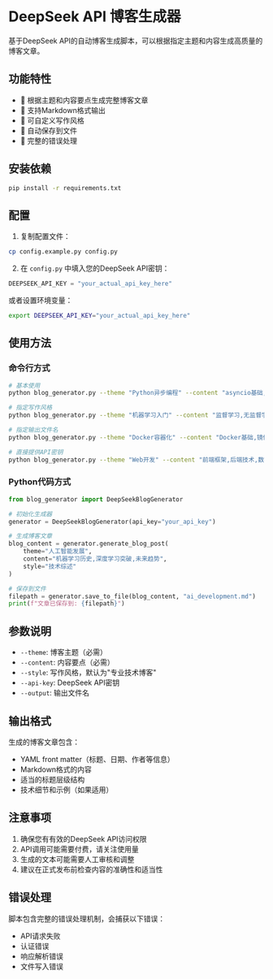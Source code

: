 # DeepSeek API 博客生成器

基于DeepSeek API的自动博客生成脚本，可以根据指定主题和内容生成高质量的博客文章。

## 功能特性

- 🎯 根据主题和内容要点生成完整博客文章
- 📝 支持Markdown格式输出
- 🎨 可自定义写作风格
- 💾 自动保存到文件
- 🔧 完整的错误处理

## 安装依赖

```bash
pip install -r requirements.txt
```

## 配置

1. 复制配置文件：
```bash
cp config.example.py config.py
```

2. 在 `config.py` 中填入您的DeepSeek API密钥：
```python
DEEPSEEK_API_KEY = "your_actual_api_key_here"
```

或者设置环境变量：
```bash
export DEEPSEEK_API_KEY="your_actual_api_key_here"
```

## 使用方法

### 命令行方式

```bash
# 基本使用
python blog_generator.py --theme "Python异步编程" --content "asyncio基础,async/await语法,实际应用案例"

# 指定写作风格
python blog_generator.py --theme "机器学习入门" --content "监督学习,无监督学习,深度学习基础" --style "科普文章"

# 指定输出文件名
python blog_generator.py --theme "Docker容器化" --content "Docker基础,镜像构建,容器部署" --output "docker_intro.md"

# 直接提供API密钥
python blog_generator.py --theme "Web开发" --content "前端框架,后端技术,数据库" --api-key "your_api_key"
```

### Python代码方式

```python
from blog_generator import DeepSeekBlogGenerator

# 初始化生成器
generator = DeepSeekBlogGenerator(api_key="your_api_key")

# 生成博客文章
blog_content = generator.generate_blog_post(
    theme="人工智能发展",
    content="机器学习历史,深度学习突破,未来趋势",
    style="技术综述"
)

# 保存到文件
filepath = generator.save_to_file(blog_content, "ai_development.md")
print(f"文章已保存到: {filepath}")
```

## 参数说明

- `--theme`: 博客主题（必需）
- `--content`: 内容要点（必需）
- `--style`: 写作风格，默认为"专业技术博客"
- `--api-key`: DeepSeek API密钥
- `--output`: 输出文件名

## 输出格式

生成的博客文章包含：
- YAML front matter（标题、日期、作者等信息）
- Markdown格式的内容
- 适当的标题层级结构
- 技术细节和示例（如果适用）

## 注意事项

1. 确保您有有效的DeepSeek API访问权限
2. API调用可能需要付费，请关注使用量
3. 生成的文本可能需要人工审核和调整
4. 建议在正式发布前检查内容的准确性和适当性

## 错误处理

脚本包含完整的错误处理机制，会捕获以下错误：
- API请求失败
- 认证错误
- 响应解析错误
- 文件写入错误